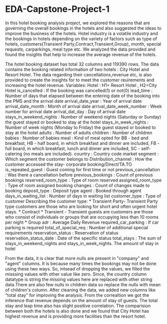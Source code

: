 # EDA-Capstone-Project-1
In this hotel booking analysis project, we explored the reasons that are governing the overall bookings in the hotels and also suggested the ideas to improve the business of the hotels. Hotel industry is a volatile industry and the bookings in hotels depending on the variety of factors such as type of hotels, customers(Transient Party,Contract,Transient,Group), month, special requests, carparkings, meal type etc. We analyzed the data provided and found the insights that help to increase the average revenue of the hotels. 

The hotel booking dataset has total 32 columns and 119390 rows. The data contains the booking related information of two hotels : City Hotel and Resort Hotel. The data regarding their cancellations,revenue etc, is also provided to create the insights for to meet the customer reuirements and increasing the hotel revenue.
Variables:
Hotel : H1= Resort Hotel , H2=City Hotel
is_cancelled : If the booking was cancelled(1) or not(0)
lead_time : Number of days that elapsed between the entering date of the booking into the PMS and the arrival date
arrival_date_year : Year of arrival date
arrival_date_month : Month of arrival date
arrival_date_week_number : Week number for arrival date
arrival_dat_day : Day of arrival date
stays_in_weekend_nights : Number of weekend nights (Saturday or Sunday) the guest stayed or booked to stay at the hotel
stays_in_week_nights : Number of week nights (Monday to Friday) the guest stayed or booked to stay at the hotel
adults : Number of adults
children : Number of children
babies : Number of babies
meal : Kind of meal opted for
      BB - bed and breakfast,
      HB - half board, in which breakfast and dinner are included,
      FB - full board, in which breakfast, lunch and dinner are included,
      SC - self-catering (no meals are included).
country : Country code
market segment : Which segment the customer belongs to
Distribution_channel : How the customer accessed the stay- corporate booking/Direct/TA.TO
is_repeated_guest : Guest coming for first time or not
previous_cancellation : Was there a cancellation before
previous_bookings : Count of previous bookings
reserved_room_type : Type of room reserved
assigned_room_type : Type of room assigned
booking changes : Count of changes made to booking
deposit_type : Deposit type
agent : Booked through agent
days_in_waiting_list : Number of days in waiting list
customer_type : Type of customer
Describing the customer type:
      *   Transient Party- Transient Party type customers are those who are looking for short and often urgent hotel stays.
      *   Contract 
      *   Transient - Transient guests are customers are those who consist of individuals or groups that are occupying less than 10 rooms per night
      *   Group
adr : Average Daily Revenue
required_car_parking : If car parking is required
total_of_special_req : Number of additional special requirements
reservation_status : Reservation of status
reservation_status_date : Date of the specific status
total_stays : The sum of stays_in_weekend_nights and stays_in_week_nights. The amount of stay in hotel

From the data, it is clear that more nulls are present in "company" and "agent" columns. It is because many times the bookings may not be done using these two ways. So, intsead of dropping the values, we filled the misssing values with other value like zero. Since, the country column datatype is string the missing values here are replaced with other string data.There are also few nulls in children data so replace the nulls with mean of children's column. After cleaning the data, we added new columns like "total stay" for improving the analysis. From the correaltion we got the inference that revenue depends on the amount of stay of guests. The total stay and leap time also has slight positive correlation. The comparision between both the hotels is also done and we found that City Hotel has highest revenue and is providing more facilities than the resort hotel. 

